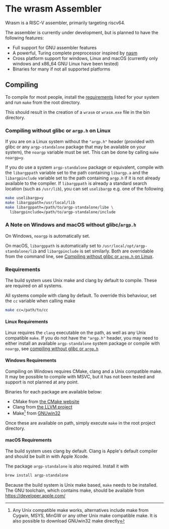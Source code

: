 # The wrasm Assembler

Wrasm is a RISC-V assembler, primarily targeting riscv64.

The assembler is currently under development, but is planned to have the
following features:
- Full support for GNU assembler features
- A powerful, Turing complete preprocessor inspired by [nasm](https://nasm.us/)
- Cross platform support for windows, Linux and macOS (currently only windows
and x86_64 GNU Linux have been tested)
- Binaries for many if not all supported platforms

## Compiling

To compile for most people, install the [requirements](#requirements) listed
for your system and run `make` from the root directory.

This should result in the creation of a `wrasm` or `wrasm.exe` file in the bin
directory.

### Compiling without glibc or `argp.h` on Linux

If you are on a Linux system without the `"argp.h"` header (provided with
glibc or any `argp-standalone` package that may be available on your system),
the `noargp` variable must be set. This can be done by calling `make noargp=y`.

If you do use a system `argp-standalone` package or equivalent, compile with
the `libargppath` variable set to the path containing `libargp.a` and the
`libargpinclude` variable set to the path containing `argp.h` if it is not
already available to the compiler. If `libargppath` is already a standard
search location (such as `/usr/lib`), you can set `uselibargp` e.g. one of the
following
```sh
make uselibargp=y
make libargppath=/usr/local/lib
make libargppath=/path/to/argp-standalone/libe \
  libargpinclude=/path/to/argp-standalone/include
```

### A Note on Windows and macOS without glibc/`argp.h`

On Windows, `noargp` is automatically set.

On macOS, `libargppath` is automatically set to
`/usr/local/opt/argp-standalone/lib` and `libargpinclude` is set similarly.
Both are overridable from the command line, see [Compiling without glibc or
`argp.h` on Linux](#compiling-without-glibc-or-argph-on-linux).

### Requirements

The build system uses Unix make and clang by default to compile. These are
required on all systems.

All systems compile with clang by default. To override this behaviour, set the
`cc` variable when calling make
```sh
make cc=/path/to/cc
```

#### Linux Requirements

Linux requires the `clang` executable on the path, as well as any Unix
compatible `make`. If you do not have the `"argp.h"` header, you may need to
either install an available `argp-standalone` system package or compile with
`noargp`, see [compiling without glibc or
`argp.h`](#compiling-without-glibc-or-argph)

#### Windows Requirements

Compiling on Windows requires CMake, clang and a Unix compatible make. It may
be possible to compile with MSVC, but it has not been tested and support is not
planned at any point.

Binaries for each package are available below:

- CMake from [the CMake website](https://cmake.org/download/#latest)
- Clang from [the LLVM
project](https://github.com/llvm/llvm-project/releases/latest)
- Make[^1] from [GNUwin32](https://gnuwin32.sourceforge.net/install.html)

Once these are available on path, simply execute `make` in the root project
directory.

[^1]: Any Unix compatible make works, alternatives include make from Cygwin,
MSYS, MinGW or any other Unix make compatible make. It is also possible to
download GNUwin32 make directly

#### macOS Requirements

The build system uses clang by default. Clang is Apple's default compiler and
should be built in with Apple Xcode.

The package `argp-standalone` is also required. Install it with
```sh
brew install argp-standalone
```

Because the build system is Unix make based, `make` needs to be installed. The
GNU toolchain, which contains make, should be available from
<https://developer.apple.com/>


